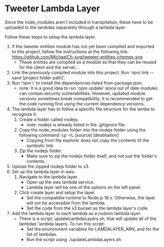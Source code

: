 # Tweeter Lambda Layer
Since the node_modules aren't included in transpilation, these have to be uploaded to the lambdas separately through a lambda layer.

Follow these steps to setup the lambda layer.

1. If the tweeter entities module has not yet been compiled and imported to this project, follow the instructions at the following link: https://github.com/MichaelCh-svg/tweeter-entities-chemps-svg
    - These entities are compiled as a module so that they can be reused for the client and the server..
2. Link the previously compiled module into this project. Run 'npm link --save [project folder path]'.
3. Run 'npm i' to install the dependencies listed from package.json.
    - note: It is a good idea to run 'npm update' since out of date modules can contain security vulnerabilities. However, updated module versions sometimes break compatibility. It is recommended to get the code running first using the current dependency versions.
4. The lambda layer has to follow a specific file structure for the lamba to recognize it:
    1. Create a folder called nodejs.
        - note: nodejs is already listed in the .gitignore file.
    2. Copy the node_modules folder into the nodejs folder using the following command: cp -rL [source] [destination]
        - Copying from file explorer does not copy the contents of the symbolic link. 
    3. Zip the nodejs folder.
        - Make sure to zip the nodejs folder itself, and not just the folder's contents.
5. Upload the zipped nodejs folder to s3. 
6. Set up the lambda layer in aws.
    1. Navigate to the lambda layer.
        - Open up the aws lambda service.
        - Lambda layer will be one of the options on the left panel.
    2. Click create layer and setup the layer.
        - Set the compatible runtime to Node.js 18.x. Otherwise, the layer will not be accessible from the lambda.
        - Set the code from the s3 bucket as the lambda layer's code.
7. Add the lambda layer to each lambda as a custom lambda layer.
    - There is a script, updateLambdaLayers.sh, that will update all of the lambdas' lambda layers. To run this script:
        - Set the environment variables for LAMDALAYER_ARN, and for the list of lambdas. 
        - Run the script using ./updateLambdaLayers.sh.